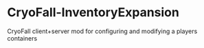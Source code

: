 # CryoFall-InventoryExpansion
 CryoFall client+server mod for configuring and modifying a players containers
